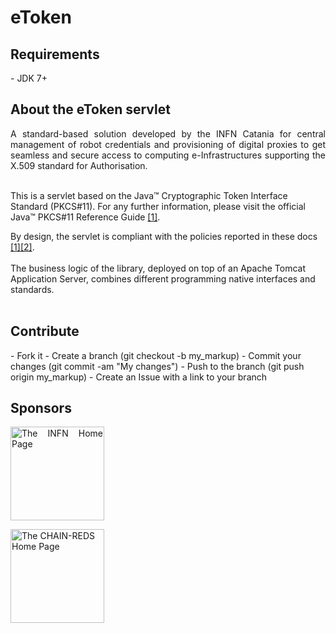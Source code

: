 # eToken

<h2>Requirements</h2>
- JDK 7+

<h2>About the eToken servlet</h2>
<p align="justify">
A standard-based solution developed by the INFN Catania for central management of robot credentials and provisioning of digital proxies to get seamless and secure access to computing e-Infrastructures supporting the X.509 standard for Authorisation.</br/></br>

This is a servlet based on the Java™ Cryptographic Token Interface Standard (PKCS#11).
For any further information, please visit the official Java™ PKCS#11 Reference Guide <a href="http://docs.oracle.com/javase/7/docs/technotes/guides/security/p11guide.html">[1]</a>.

By design, the servlet is compliant with the policies reported in these docs <a href="http://www.eugridpma.org/guidelines/pkp/">[1]</a><a href="http://wiki.eugridpma.org/Main/CredStoreOperationsGuideline">[2]</a>.</br></br>
The business logic of the library, deployed on top of an Apache Tomcat Application Server, combines different programming native interfaces and standards.</br></br>
</p>

<h2>Contribute</h2>
- Fork it
- Create a branch (git checkout -b my_markup)
- Commit your changes (git commit -am "My changes")
- Push to the branch (git push origin my_markup)
- Create an Issue with a link to your branch
 
<h2>Sponsors</h2>
<p align="justify">
<a href="http://www.infn.it/"><img width="150" src="http://www.infn.it/logo/weblogo1.gif" border="0" title="The INFN Home Page"></a>

<a href="http://www.chain-project.eu/"><img width="150" src="https://www.chain-project.eu/image/image_gallery?uuid=4b273102-2ed0-49ca-929f-c23379318171&groupId=3456180&t=1424446552904" border="0" title="The CHAIN-REDS Home Page"></a>
</p>
